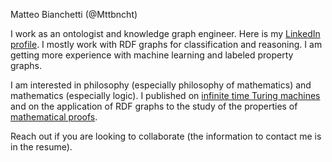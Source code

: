 Matteo Bianchetti (@Mttbncht)

I work as an ontologist and knowledge graph engineer. Here is my [LinkedIn profile](https://www.linkedin.com/in/matteo-bianchetti-06703916a/).
I mostly work with RDF graphs for classification and reasoning. I am getting more experience with machine learning and
labeled property graphs. 

I am interested in philosophy (especially philosophy of mathematics) and mathematics (especially logic).
I published on [infinite time Turing machines](https://link.springer.com/article/10.1007/s00153-019-00692-9) and
on the application of RDF graphs to the study of the properties of [mathematical proofs](https://github.com/Mttbnchtt/ontology-and-proofs).

Reach out if you are looking to collaborate (the information to contact me is in the resume).



<!---
Mttbnchtt/Mttbnchtt is a ✨ special ✨ repository because its `README.md` (this file) appears on your GitHub profile.
You can click the Preview link to take a look at your changes.
- 👋 Hi, I’m @Mttbnchtt
- 👀 I’m interested in ...
- 🌱 I’m currently learning ...
- 💞️ I’m looking to collaborate on ...
- 📫 How to reach me ...
--->
